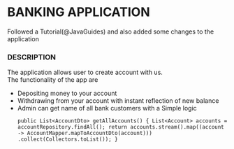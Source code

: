 <h1>BANKING APPLICATION</h1>

<p>Followed a Tutorial(@JavaGuides) and also added some changes to the application</p>

<h3>DESCRIPTION</h3>
<p>The application allows user to create account with us. 
<br>The functionality of the app are
</p>
<ul>
<li>
Depositing money to your account
</li>
<li>
Withdrawing from your account with instant reflection of new balance
</li>
<li>
Admin can get name of all bank customers with a Simple logic
</li>

`public List<AccountDto> getAllAccounts() {
List<Account> accounts = accountRepository.findAll();
return accounts.stream().map((account -> AccountMapper.mapToAccountDto(account)))
.collect(Collectors.toList());
}`

</ul>